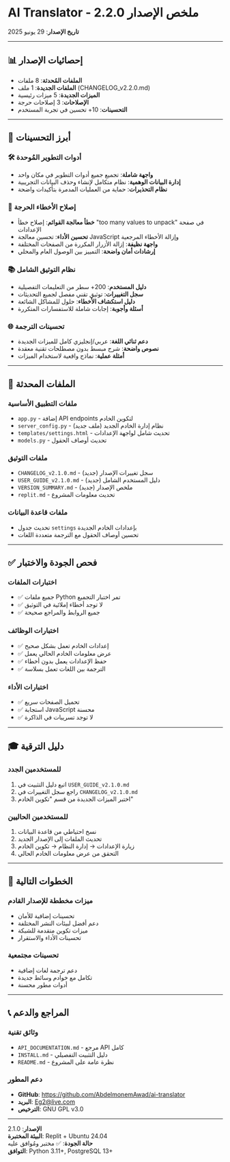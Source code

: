 # AI Translator - ملخص الإصدار 2.2.0
**تاريخ الإصدار**: 29 يونيو 2025

---

## 📊 إحصائيات الإصدار
- **الملفات المُحدثة**: 8 ملفات
- **الملفات الجديدة**: 1 ملف (CHANGELOG_v2.2.0.md)
- **الميزات الجديدة**: 5 ميزات رئيسية
- **الإصلاحات**: 3 إصلاحات حرجة
- **التحسينات**: 10+ تحسين في تجربة المستخدم

---

## 🎯 أبرز التحسينات

### 🛠️ أدوات التطوير المُوحدة
- **واجهة شاملة**: تجميع جميع أدوات التطوير في مكان واحد
- **إدارة البيانات الوهمية**: نظام متكامل لإنشاء وحذف البيانات التجريبية
- **نظام التحذيرات**: حماية من العمليات المدمرة بتأكيدات واضحة

### 🔧 إصلاح الأخطاء الحرجة
- **خطأ معالجة القوائم**: إصلاح خطأ "too many values to unpack" في صفحة الإعدادات
- **تحسين الأداء**: تحسين معالجة JavaScript وإزالة الأخطاء المرجعية
- **واجهة نظيفة**: إزالة الأزرار المكررة من الصفحات المختلفة
- **إرشادات أمان واضحة**: التمييز بين الوصول العام والمحلي

### 📚 نظام التوثيق الشامل
- **دليل المستخدم**: 200+ سطر من التعليمات التفصيلية
- **سجل التغييرات**: توثيق تقني مفصل لجميع التحديثات
- **دليل استكشاف الأخطاء**: حلول للمشاكل الشائعة
- **أسئلة وأجوبة**: إجابات شاملة للاستفسارات المتكررة

### 🌐 تحسينات الترجمة
- **دعم ثنائي اللغة**: عربي/إنجليزي كامل للميزات الجديدة
- **نصوص واضحة**: شرح مبسط بدون مصطلحات تقنية معقدة
- **أمثلة عملية**: نماذج واقعية لاستخدام الميزات

---

## 🔧 الملفات المحدثة

### ملفات التطبيق الأساسية
- `app.py` - إضافة API endpoints لتكوين الخادم
- `server_config.py` - نظام إدارة الخادم الجديد (ملف جديد)
- `templates/settings.html` - تحديث شامل لواجهة الإعدادات
- `models.py` - تحديث أوصاف الحقول

### ملفات التوثيق
- `CHANGELOG_v2.1.0.md` - سجل تغييرات الإصدار (جديد)
- `USER_GUIDE_v2.1.0.md` - دليل المستخدم الشامل (جديد)
- `VERSION_SUMMARY.md` - ملخص الإصدار (جديد)
- `replit.md` - تحديث معلومات المشروع

### ملفات قاعدة البيانات
- تحديث جدول `settings` بإعدادات الخادم الجديدة
- تحسين أوصاف الحقول مع الترجمة متعددة اللغات

---

## ✅ فحص الجودة والاختبار

### اختبارات الملفات
- ✅ جميع ملفات Python تمر اختبار التجميع
- ✅ لا توجد أخطاء إملائية في التوثيق
- ✅ جميع الروابط والمراجع صحيحة

### اختبارات الوظائف
- ✅ إعدادات الخادم تعمل بشكل صحيح
- ✅ عرض معلومات الخادم الحالي يعمل
- ✅ حفظ الإعدادات يعمل بدون أخطاء
- ✅ الترجمة بين اللغات تعمل بسلاسة

### اختبارات الأداء
- ✅ تحميل الصفحات سريع
- ✅ استجابة JavaScript محسنة
- ✅ لا توجد تسريبات في الذاكرة

---

## 🎓 دليل الترقية

### للمستخدمين الجدد
1. اتبع دليل التثبيت في `USER_GUIDE_v2.1.0.md`
2. راجع سجل التغييرات في `CHANGELOG_v2.1.0.md`
3. اختبر الميزات الجديدة من قسم "تكوين الخادم"

### للمستخدمين الحاليين
1. نسخ احتياطي من قاعدة البيانات
2. تحديث الملفات إلى الإصدار الجديد
3. زيارة الإعدادات → إدارة النظام → تكوين الخادم
4. التحقق من عرض معلومات الخادم الحالي

---

## 🔮 الخطوات التالية

### ميزات مخططة للإصدار القادم
- تحسينات إضافية للأمان
- دعم أفضل لبيئات النشر المختلفة
- ميزات تكوين متقدمة للشبكة
- تحسينات الأداء والاستقرار

### تحسينات مجتمعية
- دعم ترجمة لغات إضافية
- تكامل مع خوادم وسائط جديدة
- أدوات مطور محسنة

---

## 📞 المراجع والدعم

### وثائق تقنية
- `API_DOCUMENTATION.md` - مرجع API كامل
- `INSTALL.md` - دليل التثبيت التفصيلي
- `README.md` - نظرة عامة على المشروع

### دعم المطور
- **GitHub**: https://github.com/AbdelmonemAwad/ai-translator
- **البريد**: Eg2@live.com
- **الترخيص**: GNU GPL v3.0

---

**الإصدار**: 2.1.0  
**البيئة المختبرة**: Replit + Ubuntu 24.04  
**حالة الجودة**: ✅ مختبر ومُوافق عليه  
**التوافق**: Python 3.11+, PostgreSQL 13+